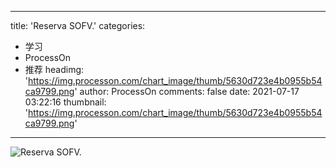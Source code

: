 
---
title: 'Reserva SOFV.'
categories: 
 - 学习
 - ProcessOn
 - 推荐
headimg: 'https://img.processon.com/chart_image/thumb/5630d723e4b0955b54ca9799.png'
author: ProcessOn
comments: false
date: 2021-07-17 03:22:16
thumbnail: 'https://img.processon.com/chart_image/thumb/5630d723e4b0955b54ca9799.png'
---

<div>   
<img class="thumb" alt="Reserva SOFV." src="https://img.processon.com/chart_image/thumb/5630d723e4b0955b54ca9799.png" referrerpolicy="no-referrer">
<p></p>  
</div>
            